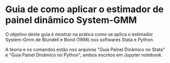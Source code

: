 # Guia de como aplicar o estimador de painel dinâmico System-GMM

O objetivo deste guia é mostrar na prática como se aplica o estimador System-Gmm de Blundell e Bond (1998) nos softwares Stata e Python.

A teoria e os comandos estão nos arquivos "Guia Painel Dinâmico no Stata" e "Guia Painel Dinâmico no Python", ambos escritos em Jupyter notebook.
